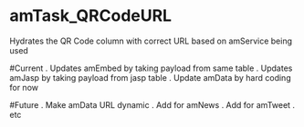 # amTask_QRCodeURL
 Hydrates the QR Code column with correct URL based on amService being used

#Current 
. Updates amEmbed by taking payload from same table
. Updates amJasp by taking payload from jasp table 
. Update amData by hard coding for now 

#Future 
. Make amData URL dynamic 
. Add for amNews 
. Add for amTweet 
. etc 